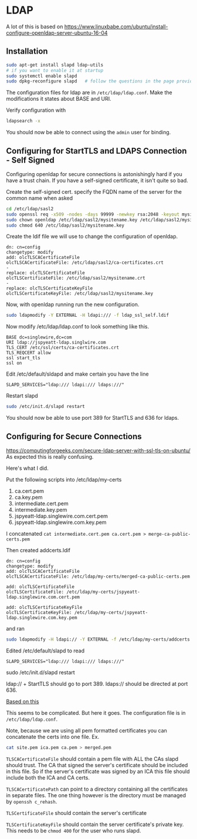 # LDAP

A lot of this is based on https://www.linuxbabe.com/ubuntu/install-configure-openldap-server-ubuntu-16-04

## Installation

```bash
sudo apt-get install slapd ldap-utils
# if you want to enable it at startup
sudo systemctl enable slapd
sudo dpkg-reconfigure slapd   # follow the questions in the page provided at the top of this readme.
```

The configuration files for ldap are in `/etc/ldap/ldap.conf`. Make the modifications it states about BASE and URI.

Verify configuration with
```bash
ldapsearch -x
```
You should now be able to connect using the `admin` user for binding.

## Configuring for StartTLS and LDAPS Connection - Self Signed
Configuring openldap for secure connections is astonishingly hard if you have a trust chain. If you have a 
self-signed certificate, it isn't quite so bad.

Create the self-signed cert. specify the FQDN name of the server for the common name when asked

```bash
cd /etc/ldap/sasl2
sudo openssl req -x509 -nodes -days 99999 -newkey rsa:2048 -keyout mysitename.key -out mysitename.crt
sudo chown openldap /etc/ldap/sasl2/mysitename.key /etc/ldap/sasl2/mysitename.crt
sudo chmod 640 /etc/ldap/sasl2/mysitename.key
```
Create the ldif file we will use to change the configuration of openldap.
```
dn: cn=config
changetype: modify
add: olcTLSCACertificateFile
olcTLSCACertificateFile: /etc/ldap/sasl2/ca-certificates.crt
-
replace: olcTLSCertificateFile
olcTLSCertificateFile: /etc/ldap/sasl2/mysitename.crt
-
replace: olcTLSCertificateKeyFile
olcTLSCertificateKeyFile: /etc/ldap/sasl2/mysitename.key

```
Now, with openldap running run the new configuration.

```bash
sudo ldapmodify -Y EXTERNAL -H ldapi:/// -f ldap_ssl_self.ldif
```

Now modify /etc/ldap/ldap.conf to look something like this.
```
BASE dc=singlewire,dc=com
URI ldap://jspyeatt-ldap.singlwire.com
TLS_CERT /etc/ssl/certs/ca-certificates.crt
TLS_REQCERT allow
ssl start_tls
ssl on
```

Edit /etc/default/sldapd and make certain you have the line
```
SLAPD_SERVICES="ldap:/// ldapi:/// ldaps:///"
```
Restart slapd
```bash
sudo /etc/init.d/slapd restart
```

You should now be able to use port 389 for StartTLS and 636 for ldaps.

## Configuring for Secure Connections
https://computingforgeeks.com/secure-ldap-server-with-ssl-tls-on-ubuntu/
As expected this is really confusing.

Here's what I did.

Put the following scripts into /etc/ldap/my-certs

1. ca.cert.pem
1. ca.key.pem
1. intermediate.cert.pem
1. intermediate.key.pem
1. jspyeatt-ldap.singlewire.com.cert.pem
1. jspyeatt-ldap.singlewire.com.key.pem

I concatenated `cat intermediate.cert.pem ca.cert.pem > merge-ca-public-certs.pem`

Then created addcerts.ldif
```
dn: cn=config
changetype: modify
add: olcTLSCACertificateFile
olcTLSCACertificateFile: /etc/ldap/my-certs/merged-ca-public-certs.pem

add: olcTLSCertificateFile
olcTLSCertificateFile: /etc/ldap/my-certs/jspyeatt-ldap.singlewire.com.cert.pem

add: olcTLSCertificateKeyFile
olcTLSCertificateKeyFile: /etc/ldap/my-certs/jspyeatt-ldap.singlewire.com.key.pem
```

and ran
```bash
sudo ldapmodify -H ldapi:// -Y EXTERNAL -f /etc/ldap/my-certs/addcerts.ldif
```
Edited /etc/default/slapd to read
```
SLAPD_SERVICES="ldap:/// ldapi:/// ldaps:///"
```

sudo /etc/init.d/slapd restart

ldap:// + StartTLS should go to port 389. ldaps:// should be directed at port 636.

[Based on this](https://www.openldap.org/doc/admin24/tls.html)

This seems to be complicated. But here it goes. The configuration file is in `/etc/ldap/ldap.conf`.

Note, because we are using all pem formatted certificates you can concatenate the certs into one file. Ex.
```bash
cat site.pem ica.pem ca.pem > merged.pem
```

`TLSCACertificateFile` should contain a pem file with ALL the CAs slapd should trust. The CA that signed the server's certificate should be included in this file. So if the server's certificate was signed by an ICA this file should include
both the ICA and CA certs.

`TLSCACertificatePath` can point to a directory containing all the certificates in separate files. The one thing however is 
the directory must be managed by `openssh c_rehash`.

`TLSCertificateFile` should contain the server's certificate

`TLSCertificateKeyFile` should contain the server certificate's private key. This needs to be `chmod 400` for the user who runs slapd.

